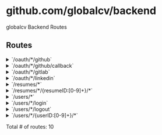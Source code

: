 # github.com/globalcv/backend

globalcv Backend Routes

## Routes

<details>
<summary>`/oauth/*/github`</summary>

- [RequestID]()
- [RealIP]()
- [Logger]()
- [Recoverer]()
- [DefaultCompress]()
- [Timeout.func1]()
- **/oauth/***
	- **/github**
		- _POST_
			- [GitHubLogin]()

</details>
<details>
<summary>`/oauth/*/github/callback`</summary>

- [RequestID]()
- [RealIP]()
- [Logger]()
- [Recoverer]()
- [DefaultCompress]()
- [Timeout.func1]()
- **/oauth/***
	- **/github/callback**
		- _GET_
			- [(*API).GitHubCallback-fm]()

</details>
<details>
<summary>`/oauth/*/gitlab`</summary>

- [RequestID]()
- [RealIP]()
- [Logger]()
- [Recoverer]()
- [DefaultCompress]()
- [Timeout.func1]()
- **/oauth/***
	- **/gitlab**
		- _POST_
			- [GitLabLogin]()

</details>
<details>
<summary>`/oauth/*/linkedin`</summary>

- [RequestID]()
- [RealIP]()
- [Logger]()
- [Recoverer]()
- [DefaultCompress]()
- [Timeout.func1]()
- **/oauth/***
	- **/linkedin**
		- _POST_
			- [LinkedInLogin]()

</details>
<details>
<summary>`/resumes/*`</summary>

- [RequestID]()
- [RealIP]()
- [Logger]()
- [Recoverer]()
- [DefaultCompress]()
- [Timeout.func1]()
- **/resumes/***
	- **/**
		- _GET_
			- [(*API).listResumes-fm]()
		- _POST_
			- [github.com/ciehanski/go-jwt-middleware.(*JWTMiddleware).Handler-fm]()
			- [(*API).createResume-fm]()

</details>
<details>
<summary>`/resumes/*/{resumeID:[0-9]+}/*`</summary>

- [RequestID]()
- [RealIP]()
- [Logger]()
- [Recoverer]()
- [DefaultCompress]()
- [Timeout.func1]()
- **/resumes/***
	- **/{resumeID:[0-9]+}/***
		- **/**
			- _DELETE_
				- [github.com/ciehanski/go-jwt-middleware.(*JWTMiddleware).Handler-fm]()
				- [(*API).deleteResume-fm]()
			- _GET_
				- [github.com/ciehanski/go-jwt-middleware.(*JWTMiddleware).Handler-fm]()
				- [(*API).getResume-fm]()
			- _PATCH_
				- [github.com/ciehanski/go-jwt-middleware.(*JWTMiddleware).Handler-fm]()
				- [(*API).updateResume-fm]()

</details>
<details>
<summary>`/users/*`</summary>

- [RequestID]()
- [RealIP]()
- [Logger]()
- [Recoverer]()
- [DefaultCompress]()
- [Timeout.func1]()
- **/users/***
	- **/**
		- _GET_
			- [(*API).listUsers-fm]()
		- _POST_
			- [(*API).createUser-fm]()

</details>
<details>
<summary>`/users/*/login`</summary>

- [RequestID]()
- [RealIP]()
- [Logger]()
- [Recoverer]()
- [DefaultCompress]()
- [Timeout.func1]()
- **/users/***
	- **/login**
		- _POST_
			- [(*API).login-fm]()

</details>
<details>
<summary>`/users/*/logout`</summary>

- [RequestID]()
- [RealIP]()
- [Logger]()
- [Recoverer]()
- [DefaultCompress]()
- [Timeout.func1]()
- **/users/***
	- **/logout**
		- _POST_
			- [github.com/ciehanski/go-jwt-middleware.(*JWTMiddleware).Handler-fm]()
			- [(*API).logout-fm]()

</details>
<details>
<summary>`/users/*/{userID:[0-9]+}/*`</summary>

- [RequestID]()
- [RealIP]()
- [Logger]()
- [Recoverer]()
- [DefaultCompress]()
- [Timeout.func1]()
- **/users/***
	- **/{userID:[0-9]+}/***
		- **/**
			- _DELETE_
				- [github.com/ciehanski/go-jwt-middleware.(*JWTMiddleware).Handler-fm]()
				- [(*API).deleteUser-fm]()
			- _GET_
				- [(*API).getUserByID-fm]()
			- _PATCH_
				- [github.com/ciehanski/go-jwt-middleware.(*JWTMiddleware).Handler-fm]()
				- [(*API).updateUser-fm]()

</details>

Total # of routes: 10
